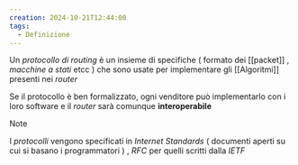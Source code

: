 ```yaml
---
creation: 2024-10-21T12:44:00
tags:
  - Definizione
---
```

Un *protocollo di routing* è un insieme di specifiche ( formato dei [[packet]] , *macchine a stati* etcc ) che sono usate per implementare gli [[Algoritmi]] presenti nei *router*

Se il protocollo è ben formalizzato, ogni venditore può implementarlo con i loro software e il *router* sarà comunque **interoperabile**

>[!note] 
>I *protocolli* vengono specificati in *Internet Standards* ( documenti aperti su cui si basano i programmatori ) , *RFC* per quelli scritti dalla *IETF*
